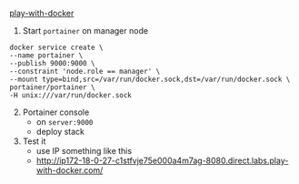 [play-with-docker](https://labs.play-with-docker.com/)

1.  Start `portainer` on manager node
```shell script
docker service create \
--name portainer \
--publish 9000:9000 \
--constraint 'node.role == manager' \
--mount type=bind,src=/var/run/docker.sock,dst=/var/run/docker.sock \
portainer/portainer \
-H unix:///var/run/docker.sock
```
2.  Portainer console
    -  on `server:9000`
    -  deploy stack
3.  Test it
    -  use IP something like this
    -  http://ip172-18-0-27-c1stfvje75e000a4m7ag-8080.direct.labs.play-with-docker.com/
       